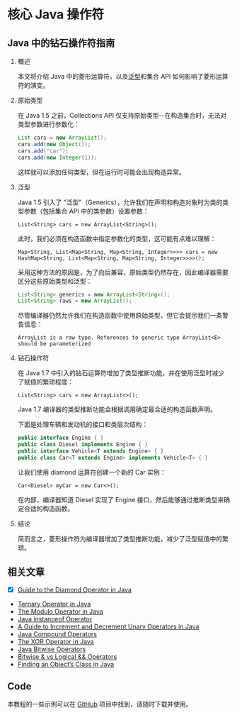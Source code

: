 # 核心 Java 操作符

## Java 中的钻石操作符指南

1. 概述

    本文将介绍 Java 中的菱形运算符，以及[泛型](https://www.baeldung.com/java-generics)和集合 API 如何影响了菱形运算符的演变。

2. 原始类型

    在 Java 1.5 之前，Collections API 仅支持原始类型--在构造集合时，无法对类型参数进行参数化：

    ```java
    List cars = new ArrayList();
    cars.add(new Object());
    cars.add("car");
    cars.add(new Integer(1));
    ```

    这样就可以添加任何类型，但在运行时可能会出现构造异常。

3. 泛型

    Java 1.5 引入了 "泛型"（Generics），允许我们在声明和构造对象时为类的类型参数（包括集合 API 中的类参数）设置参数：

    `List<String> cars = new ArrayList<String>();`

    此时，我们必须在构造函数中指定参数化的类型，这可能有点难以理解：

    `Map<String, List<Map<String, Map<String, Integer>>>> cars = new HashMap<String, List<Map<String, Map<String, Integer>>>>();`

    采用这种方法的原因是，为了向后兼容，原始类型仍然存在，因此编译器需要区分这些原始类型和泛型：

    ```java
    List<String> generics = new ArrayList<String>();
    List<String> raws = new ArrayList();
    ```

    尽管编译器仍然允许我们在构造函数中使用原始类型，但它会提示我们一条警告信息：

    `ArrayList is a raw type. References to generic type ArrayList<E> should be parameterized`

4. 钻石操作符

    在 Java 1.7 中引入的钻石运算符增加了类型推断功能，并在使用泛型时减少了赋值的繁琐程度：

    `List<String> cars = new ArrayList<>();`

    Java 1.7 编译器的类型推断功能会根据调用确定最合适的构造函数声明。

    下面是处理车辆和发动机的接口和类层次结构：

    ```java
    public interface Engine { }
    public class Diesel implements Engine { }
    public interface Vehicle<T extends Engine> { }
    public class Car<T extends Engine> implements Vehicle<T> { }
    ```

    让我们使用 diamond 运算符创建一个新的 Car 实例：

    `Car<Diesel> myCar = new Car<>();`

    在内部，编译器知道 Diesel 实现了 Engine 接口，然后能够通过推断类型来确定合适的构造函数。

5. 结论

    简而言之，菱形操作符为编译器增加了类型推断功能，减少了泛型赋值中的繁琐。

## 相关文章

- [x] [Guide to the Diamond Operator in Java](https://www.baeldung.com/java-diamond-operator)
- [Ternary Operator in Java](https://www.baeldung.com/java-ternary-operator)
- [The Modulo Operator in Java](https://www.baeldung.com/modulo-java)
- [Java instanceof Operator](https://www.baeldung.com/java-instanceof)
- [A Guide to Increment and Decrement Unary Operators in Java](https://www.baeldung.com/java-unary-operators)
- [Java Compound Operators](https://www.baeldung.com/java-compound-operators)
- [The XOR Operator in Java](https://www.baeldung.com/java-xor-operator)
- [Java Bitwise Operators](https://www.baeldung.com/java-bitwise-operators)
- [Bitwise & vs Logical && Operators](https://www.baeldung.com/java-bitwise-vs-logical-and)
- [Finding an Object’s Class in Java](https://www.baeldung.com/java-finding-class)

## Code

本教程的一些示例可以在 [GitHub](https://github.com/eugenp/tutorials/tree/master/core-java-modules/core-java-lang-operators) 项目中找到，请随时下载并使用。
